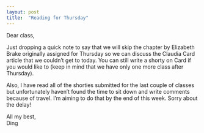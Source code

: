 ```yaml
---
layout: post
title:  "Reading for Thursday"
---
```


Dear class,

Just dropping a quick note to say that we will skip the chapter by Elizabeth Brake originally assigned for Thursday so we can discuss the Claudia Card article that we couldn’t get to today. You can still write a shorty on Card if you would like to (keep in mind that we have only one more class after Thursday).

Also, I have read all of the shorties submitted for the last couple of classes but unfortunately haven’t found the time to sit down and write comments because of travel. I’m aiming to do that by the end of this week. Sorry about the delay!

All my best,\
Ding